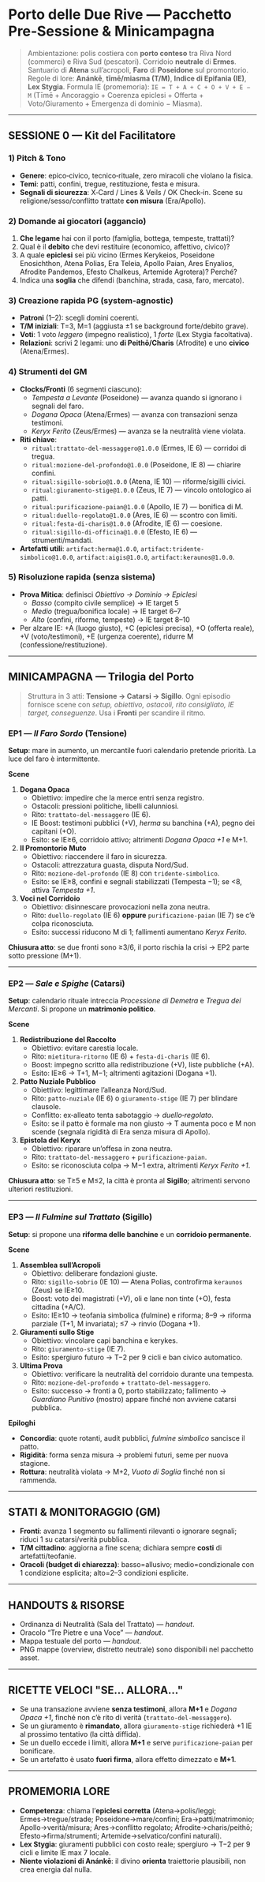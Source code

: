 # Porto delle Due Rive — Pacchetto Pre‑Sessione & Minicampagna

> Ambientazione: polis costiera con **porto conteso** tra Riva Nord (commerci) e Riva Sud (pescatori). Corridoio **neutrale** di **Ermes**. Santuario di **Atena** sull’acropoli, **Faro** di **Poseidone** sul promontorio. Regole di lore: **Anánkē**, **tīmē/miasma (T/M)**, **Indice di Epifania (IE)**, **Lex Stygia**. 
> Formula IE (promemoria): `IE = T + A + C + O + V + E − M` (Tīmē + Ancoraggio + Coerenza epiclesi + Offerta + Voto/Giuramento + Emergenza di dominio − Miasma).

---

## SESSIONE 0 — Kit del Facilitatore

### 1) Pitch & Tono
- **Genere**: epico‑civico, tecnico‑rituale, zero miracoli che violano la fisica.
- **Temi**: patti, confini, tregue, restituzione, festa e misura.
- **Segnali di sicurezza**: X‑Card / Lines & Veils / OK Check‑in. Scene su religione/sesso/conflitto trattate **con misura** (Era/Apollo). 

### 2) Domande ai giocatori (aggancio)
1. **Che legame** hai con il porto (famiglia, bottega, tempeste, trattati)?
2. Qual è il **debito** che devi restituire (economico, affettivo, civico)?
3. A quale **epiclesi** sei più vicino (Ermes Kerykeios, Poseidone Enosichthon, Atena Polias, Era Teleia, Apollo Paian, Ares Enyalios, Afrodite Pandemos, Efesto Chalkeus, Artemide Agrotera)? Perché?
4. Indica una **soglia** che difendi (banchina, strada, casa, faro, mercato).

### 3) Creazione rapida PG (system‑agnostic)
- **Patroni** (1–2): scegli domini coerenti.
- **T/M iniziali**: T=3, M=1 (aggiusta ±1 se background forte/debito grave).
- **Voti**: 1 voto *leggero* (impegno realistico), 1 *forte* (Lex Stygia facoltativa). 
- **Relazioni**: scrivi 2 legami: uno **di Peithō/Charis** (Afrodite) e uno **civico** (Atena/Ermes).

### 4) Strumenti del GM
- **Clocks/Fronti** (6 segmenti ciascuno):
  - *Tempesta a Levante* (Poseidone) — avanza quando si ignorano i segnali del faro.
  - *Dogana Opaca* (Atena/Ermes) — avanza con transazioni senza testimoni.
  - *Keryx Ferito* (Zeus/Ermes) — avanza se la neutralità viene violata.
- **Riti chiave**: 
  - `ritual:trattato-del-messaggero@1.0.0` (Ermes, IE 6) — corridoi di tregua.
  - `ritual:mozione-del-profondo@1.0.0` (Poseidone, IE 8) — chiarire confini.
  - `ritual:sigillo-sobrio@1.0.0` (Atena, IE 10) — riforme/sigilli civici.
  - `ritual:giuramento-stige@1.0.0` (Zeus, IE 7) — vincolo ontologico ai patti.
  - `ritual:purificazione-paian@1.0.0` (Apollo, IE 7) — bonifica di M.
  - `ritual:duello-regolato@1.0.0` (Ares, IE 6) — scontro con limiti.
  - `ritual:festa-di-charis@1.0.0` (Afrodite, IE 6) — coesione.
  - `ritual:sigillo-di-officina@1.0.0` (Efesto, IE 6) — strumenti/mandati.
- **Artefatti utili**: `artifact:herma@1.0.0`, `artifact:tridente-simbolico@1.0.0`, `artifact:aigis@1.0.0`, `artifact:keraunos@1.0.0`.

### 5) Risoluzione rapida (senza sistema)
- **Prova Mitica**: definisci *Obiettivo → Dominio → Epiclesi*
  - *Basso* (compito civile semplice) → IE target 5
  - *Medio* (tregua/bonifica locale) → IE target 6–7
  - *Alto* (confini, riforme, tempeste) → IE target 8–10
- Per alzare IE: +A (luogo giusto), +C (epiclesi precisa), +O (offerta reale), +V (voto/testimoni), +E (urgenza coerente), ridurre M (confessione/restituzione).

---

## MINICAMPAGNA — Trilogia del Porto

> Struttura in 3 atti: **Tensione → Catarsi → Sigillo**. Ogni episodio fornisce scene con *setup, obiettivo, ostacoli, rito consigliato, IE target, conseguenze*. Usa i **Fronti** per scandire il ritmo.

### EP1 — *Il Faro Sordo* (Tensione)
**Setup**: mare in aumento, un mercantile fuori calendario pretende priorità. La luce del faro è intermittente.

**Scene**
1. **Dogana Opaca**  
   - Obiettivo: impedire che la merce entri senza registro.  
   - Ostacoli: pressioni politiche, libelli calunniosi.  
   - Rito: `trattato-del-messaggero` (IE 6).  
   - IE Boost: testimoni pubblici (+V), *herma* su banchina (+A), pegno dei capitani (+O).  
   - Esito: se IE≥6, corridoio attivo; altrimenti *Dogana Opaca +1* e M+1.
2. **Il Promontorio Muto**  
   - Obiettivo: riaccendere il faro in sicurezza.  
   - Ostacoli: attrezzatura guasta, disputa Nord/Sud.  
   - Rito: `mozione-del-profondo` (IE 8) con `tridente-simbolico`.  
   - Esito: se IE≥8, confini e segnali stabilizzati (Tempesta −1); se <8, attiva *Tempesta +1*.
3. **Voci nel Corridoio**  
   - Obiettivo: disinnescare provocazioni nella zona neutra.  
   - Rito: `duello-regolato` (IE 6) **oppure** `purificazione-paian` (IE 7) se c’è colpa riconosciuta.  
   - Esito: successi riducono M di 1; fallimenti aumentano *Keryx Ferito*.

**Chiusura atto**: se due fronti sono ≥3/6, il porto rischia la crisi → EP2 parte sotto pressione (M+1).

---

### EP2 — *Sale e Spighe* (Catarsi)
**Setup**: calendario rituale intreccia *Processione di Demetra* e *Tregua dei Mercanti*. Si propone un **matrimonio politico**.

**Scene**
1. **Redistribuzione del Raccolto**  
   - Obiettivo: evitare carestia locale.  
   - Rito: `mietitura-ritorno` (IE 6) + `festa-di-charis` (IE 6).  
   - Boost: impegno scritto alla redistribuzione (+V), liste pubbliche (+A).  
   - Esito: IE≥6 → T+1, M−1; altrimenti agitazioni (Dogana +1).
2. **Patto Nuziale Pubblico**  
   - Obiettivo: legittimare l’alleanza Nord/Sud.  
   - Rito: `patto-nuziale` (IE 6) o `giuramento-stige` (IE 7) per blindare clausole.  
   - Conflitto: ex‑alleato tenta sabotaggio → *duello‑regolato*.  
   - Esito: se il patto è formale ma non giusto → T aumenta poco e M non scende (segnala rigidità di Era senza misura di Apollo).
3. **Epistola del Keryx**  
   - Obiettivo: riparare un’offesa in zona neutra.  
   - Rito: `trattato-del-messaggero` + `purificazione-paian`.  
   - Esito: se riconosciuta colpa → M−1 extra, altrimenti *Keryx Ferito +1*.

**Chiusura atto**: se T≥5 e M≤2, la città è pronta al **Sigillo**; altrimenti servono ulteriori restituzioni.

---

### EP3 — *Il Fulmine sul Trattato* (Sigillo)
**Setup**: si propone una **riforma delle banchine** e un **corridoio permanente**.

**Scene**
1. **Assemblea sull’Acropoli**  
   - Obiettivo: deliberare fondazioni giuste.  
   - Rito: `sigillo-sobrio` (IE 10) — Atena Polias, controfirma `keraunos` (Zeus) se IE≥10.  
   - Boost: voto dei magistrati (+V), oli e lane non tinte (+O), festa cittadina (+A/C).  
   - Esito: IE≥10 → teofania simbolica (fulmine) e riforma; 8–9 → riforma parziale (T+1, M invariata); ≤7 → rinvio (Dogana +1).
2. **Giuramenti sullo Stige**  
   - Obiettivo: vincolare capi banchina e kerykes.  
   - Rito: `giuramento-stige` (IE 7).  
   - Esito: spergiuro futuro → T−2 per 9 cicli e ban civico automatico.
3. **Ultima Prova**  
   - Obiettivo: verificare la neutralità del corridoio durante una tempesta.  
   - Rito: `mozione-del-profondo` + `trattato-del-messaggero`.  
   - Esito: successo → fronti a 0, porto stabilizzato; fallimento → *Guardiano Punitivo* (mostro) appare finché non avviene catarsi pubblica.

**Epiloghi**
- **Concordia**: quote rotanti, audit pubblici, *fulmine simbolico* sancisce il patto.
- **Rigidità**: forma senza misura → problemi futuri, seme per nuova stagione.
- **Rottura**: neutralità violata → M+2, *Vuoto di Soglia* finché non si rammenda.

---

## STATI & MONITORAGGIO (GM)
- **Fronti**: avanza 1 segmento su fallimenti rilevanti o ignorare segnali; riduci 1 su catarsi/verità pubblica.
- **T/M cittadino**: aggiorna a fine scena; dichiara sempre **costi** di artefatti/teofanie.
- **Oracoli (budget di chiarezza)**: basso=allusivo; medio=condizionale con 1 condizione esplicita; alto=2–3 condizioni esplicite.

---

## HANDOUTS & RISORSE
- Ordinanza di Neutralità (Sala del Trattato) — *handout*.
- Oracolo “Tre Pietre e una Voce” — *handout*.
- Mappa testuale del porto — *handout*.
- PNG mappe (overview, distretto neutrale) sono disponibili nel pacchetto asset.

---

## RICETTE VELOCI "SE… ALLORA…"
- Se una transazione avviene **senza testimoni**, allora **M+1** e *Dogana Opaca +1*, finché non c’è rito di verità (`trattato-del-messaggero`).
- Se un giuramento è **rimandato**, allora `giuramento-stige` richiederà +1 IE al prossimo tentativo (la città diffida).
- Se un duello eccede i limiti, allora **M+1** e serve `purificazione-paian` per bonificare.
- Se un artefatto è usato **fuori firma**, allora effetto dimezzato e **M+1**.

---

## PROMEMORIA LORE
- **Competenza**: chiama l’**epiclesi corretta** (Atena→polis/leggi; Ermes→tregue/strade; Poseidone→mare/confini; Era→patti/matrimonio; Apollo→verità/misura; Ares→conflitto regolato; Afrodite→charis/peithō; Efesto→firma/strumenti; Artemide→selvatico/confini naturali).
- **Lex Stygia**: giuramenti pubblici con costo reale; spergiuro → T−2 per 9 cicli e limite IE max 7 locale.
- **Niente violazioni di Anánkē**: il divino **orienta** traiettorie plausibili, non crea energia dal nulla.
